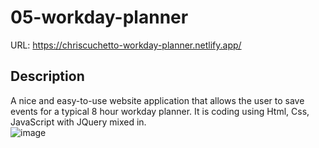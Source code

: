# 05-workday-planner
URL: https://chriscuchetto-workday-planner.netlify.app/
## Description
A nice and easy-to-use website application that allows the user to save events for a typical 8 hour workday planner. It is coding using Html, Css, JavaScript with JQuery mixed in.  
![image](https://user-images.githubusercontent.com/115906856/204180824-8e68a967-3b27-4533-a5e1-bd282778fdd7.png)
